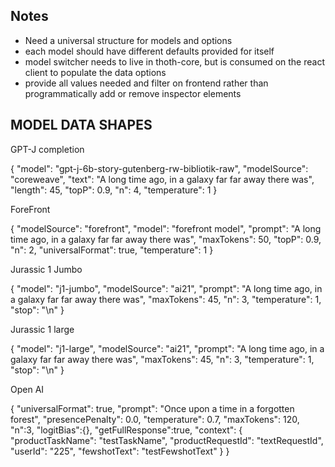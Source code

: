 ## Notes

- Need a universal structure for models and options
- each model should have different defaults provided for itself
- model switcher needs to live in thoth-core, but is consumed on the react client to populate the data options
- provide all values needed and filter on frontend rather than programmatically add or remove inspector elements

## MODEL DATA SHAPES

GPT-J completion

{
"model": "gpt-j-6b-story-gutenberg-rw-bibliotik-raw",
"modelSource": "coreweave",
"text": "A long time ago, in a galaxy far far away there was",
"length": 45,
"topP": 0.9,
"n": 4,
"temperature": 1
}

ForeFront

{
"modelSource": "forefront",
"model": "forefront model",
"prompt": "A long time ago, in a galaxy far far away there was",
"maxTokens": 50,
"topP": 0.9,
"n": 2,
"universalFormat": true,
"temperature": 1
}

Jurassic 1 Jumbo

{
"model": "j1-jumbo",
"modelSource": "ai21",
"prompt": "A long time ago, in a galaxy far far away there was",
"maxTokens": 45,
"n": 3,
"temperature": 1,
"stop": "\n"
}

Jurassic 1 large

{
"model": "j1-large",
"modelSource": "ai21",
"prompt": "A long time ago, in a galaxy far far away there was",
"maxTokens": 45,
"n": 3,
"temperature": 1,
"stop": "\n"
}

Open AI

{
"universalFormat": true,
"prompt": "Once upon a time in a forgotten forest",
"presencePenalty": 0.0,
"temperature": 0.7,
"maxTokens": 120,
"n":3,
"logitBias":{},
"getFullResponse":true,
"context": {
"productTaskName": "testTaskName",
"productRequestId": "textRequestId",
"userId": "225",
"fewshotText": "testFewshotText"
}
}
